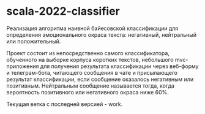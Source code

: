 # scala-2022-classifier

Реализация алгоритма наивной байесовской классификации для определения эмоционального окраса текста: негативный, нейтральный или положительный.

Проект состоит из непосредственно самого классификатора, обученного на выборке корпуса коротких текстов, небольшого mvc-приложения для получения результата классификации через веб-форму и телеграм-бота, читающего сообщения в чате и присылающего результат классификации, если сообщение оказалось негативным или позитивным. Нейтральным сообщение называется тогда, когда вероятность позитивного или негативного окраса ниже 60%.

Текущая ветка с последней версией - work.
